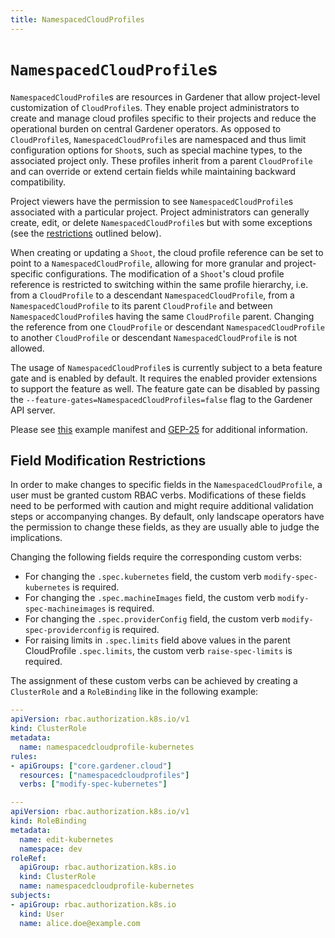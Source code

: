 ```yaml
---
title: NamespacedCloudProfiles
---
```


# `NamespacedCloudProfile`s

`NamespacedCloudProfile`s are resources in Gardener that allow project-level customization of `CloudProfile`s.
They enable project administrators to create and manage cloud profiles specific to their projects and reduce the operational burden on central Gardener operators.
As opposed to `CloudProfile`s, `NamespacedCloudProfile`s are namespaced and thus limit configuration options for `Shoot`s, such as special machine types, to the associated project only.
These profiles inherit from a parent `CloudProfile` and can override or extend certain fields while maintaining backward compatibility.

Project viewers have the permission to see `NamespacedCloudProfile`s associated with a particular project.
Project administrators can generally create, edit, or delete `NamespacedCloudProfile`s but with some exceptions (see the [restrictions](#field-modification-restrictions) outlined below).

When creating or updating a `Shoot`, the cloud profile reference can be set to point to a `NamespacedCloudProfile`, allowing for more granular and project-specific configurations.
The modification of a `Shoot`'s cloud profile reference is restricted to switching within the same profile hierarchy, i.e. from a `CloudProfile` to a descendant `NamespacedCloudProfile`, from a `NamespacedCloudProfile` to its parent `CloudProfile` and between `NamespacedCloudProfile`s having the same `CloudProfile` parent.
Changing the reference from one `CloudProfile` or descendant `NamespacedCloudProfile` to another `CloudProfile` or descendant `NamespacedCloudProfile` is not allowed.

The usage of `NamespacedCloudProfile`s is currently subject to a beta feature gate and is enabled by default.
It requires the enabled provider extensions to support the feature as well.
The feature gate can be disabled by passing the `--feature-gates=NamespacedCloudProfiles=false` flag to the Gardener API server.

Please see [this](../../../example/35-namespacedcloudprofile.yaml) example manifest and [GEP-25](../../proposals/25-namespaced-cloud-profiles.md) for additional information.

## Field Modification Restrictions

In order to make changes to specific fields in the `NamespacedCloudProfile`, a user must be granted custom RBAC verbs.
Modifications of these fields need to be performed with caution and might require additional validation steps or accompanying changes.
By default, only landscape operators have the permission to change these fields, as they are usually able to judge the implications.

Changing the following fields require the corresponding custom verbs:
* For changing the `.spec.kubernetes` field, the custom verb `modify-spec-kubernetes` is required.
* For changing the `.spec.machineImages` field, the custom verb `modify-spec-machineimages` is required.
* For changing the `.spec.providerConfig` field, the custom verb `modify-spec-providerconfig` is required.
* For raising limits in `.spec.limits` field above values in the parent CloudProfile `.spec.limits`, the custom verb `raise-spec-limits` is required.

The assignment of these custom verbs can be achieved by creating a `ClusterRole` and a `RoleBinding` like in the following example:

```yaml
---
apiVersion: rbac.authorization.k8s.io/v1
kind: ClusterRole
metadata:
  name: namespacedcloudprofile-kubernetes
rules:
- apiGroups: ["core.gardener.cloud"] 
  resources: ["namespacedcloudprofiles"]
  verbs: ["modify-spec-kubernetes"]

---
apiVersion: rbac.authorization.k8s.io/v1
kind: RoleBinding
metadata:
  name: edit-kubernetes
  namespace: dev
roleRef:
  apiGroup: rbac.authorization.k8s.io
  kind: ClusterRole
  name: namespacedcloudprofile-kubernetes
subjects:
- apiGroup: rbac.authorization.k8s.io
  kind: User
  name: alice.doe@example.com
```
